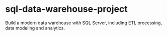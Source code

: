 # sql-data-warehouse-project
Build a modern data warehouse with SQL Server, including ETL processing, data modeling and analytics.

